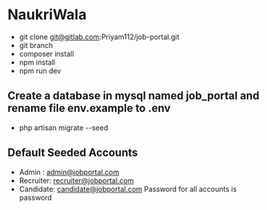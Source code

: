 # NaukriWala

- git clone git@gitlab.com:Priyam112/job-portal.git
- git branch <branch-name>
- composer install
- npm install
- npm run dev

## Create a database in mysql named job_portal and rename file env.example to .env
- php artisan migrate --seed

## Default Seeded Accounts

- Admin : admin@jobportal.com
- Recruiter: recruiter@jobportal.com
- Candidate: candidate@jobportal.com
Password for all accounts is password
